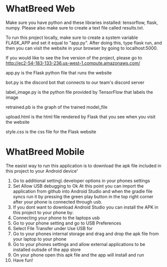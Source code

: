 # WhatBreed Web

Make sure you have python and these libraries installed: tensorflow, flask, numpy. Please also make sure to create a text file called results.txt.

To run this project locally, make sure to create a system variable FLASK_APP and set it equal to "app.py". After doing this, type flask run, and then you can visit the website in your browser by going to localhost:5000.

If you would like to see the live version of the project, please go to http://ec2-54-183-133-236.us-west-1.compute.amazonaws.com/

app.py is the Flask python file that runs the website

bot.py is the discord bot that connects to our team's discord server

label_image.py is the python file provided by TensorFlow that labels the image

retrained.pb is the graph of the trained model_file

upload.html is the html file rendered by Flask that you see when you visit the website

style.css is the css file for the Flask website

# WhatBreed Mobile 

The easist way to run this application is to download the apk file included in this project to your Android device'
  1. Go to additional setting\ developer options in your phones settings
  2. Set Allow USB debugging to Ok
  At this point you can import the application from github into Android Studio and when the gradle file syncs run it by pressing the green play button in the top right corner after your phone is connected through usb.
  3. If you dont want to download Android Studio you can install the APK in this project to your phone by:
  4. Connecting your phone to the laptops usb
  5. Go to your phone setting and go to USB Preferences
  6. Select File Transfer under Use USB for
  7. Go to your phones internal storage and drag and drop the apk file from your laptop to your phone
  8. Go to your phones settings and allow external applications to be installed outisde of the app store
  8. On your phone open this apk file and the app will install and run
  9. Have fun!
